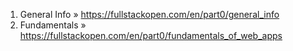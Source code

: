 1. General Info » https://fullstackopen.com/en/part0/general_info
2. Fundamentals » https://fullstackopen.com/en/part0/fundamentals_of_web_apps